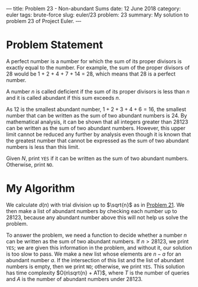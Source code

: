 ‐‐‐
title: Problem 23 - Non-abundant Sums
date: 12 June 2018
category: euler
tags: brute-force
slug: euler/23
problem: 23
summary: My solution to problem 23 of Project Euler.
‐‐‐

# Problem Statement

A perfect number is a number for which the sum of its proper divisors is exactly equal to the number. For example, the sum of the proper divisors of 28 would be 1 + 2 + 4 + 7 + 14 = 28, which means that 28 is a perfect number.

A number $n$ is called deficient if the sum of its proper divisors is less than $n$ and it is called abundant if this sum exceeds $n$.

As 12 is the smallest abundant number, $1 + 2 + 3 + 4 + 6 = 16$, the smallest number that can be written as the sum of two abundant numbers is 24. By mathematical analysis, it can be shown that all integers greater than 28123 can be written as the sum of two abundant numbers. However, this upper limit cannot be reduced any further by analysis even though it is known that the greatest number that cannot be expressed as the sum of two abundant numbers is less than this limit.

Given $N$, print `YES` if it can be written as the sum of two abundant numbers.
Otherwise, print `NO`.

# My Algorithm

We calculate $d(n)$ with trial division up to $\sqrt{n}$ as in [Problem 21](../21/).
We then make a list of abundant numbers by checking each number up to 28123, because any abundant number above this will not help us solve the problem.

To answer the problem, we need a function to decide whether a number $n$ can be written as the sum of two abundant numbers.
If $n > 28123$, we print `YES`; we are given this information in the problem, and without it, our solution is too slow to pass.
We make a new list whose elements are $n - a$ for an abundant number $a$.
If the intersection of this list and the list of abundant numbers is empty, then we print `NO`; otherwise, we print `YES`.
This solution has time complexity $O(n\sqrt{n} + AT)$, where $T$ is the number of queries and $A$ is the number of abundant numbers under 28123.